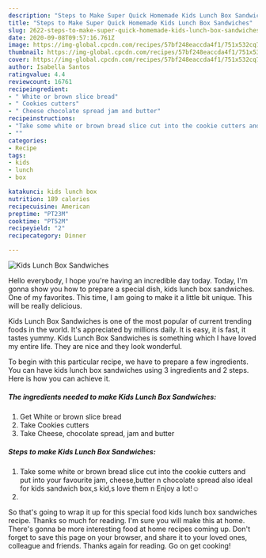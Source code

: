 ```yaml
---
description: "Steps to Make Super Quick Homemade Kids Lunch Box Sandwiches"
title: "Steps to Make Super Quick Homemade Kids Lunch Box Sandwiches"
slug: 2622-steps-to-make-super-quick-homemade-kids-lunch-box-sandwiches
date: 2020-09-08T09:57:16.761Z
image: https://img-global.cpcdn.com/recipes/57bf248eaccda4f1/751x532cq70/kids-lunch-box-sandwiches-recipe-main-photo.jpg
thumbnail: https://img-global.cpcdn.com/recipes/57bf248eaccda4f1/751x532cq70/kids-lunch-box-sandwiches-recipe-main-photo.jpg
cover: https://img-global.cpcdn.com/recipes/57bf248eaccda4f1/751x532cq70/kids-lunch-box-sandwiches-recipe-main-photo.jpg
author: Isabella Santos
ratingvalue: 4.4
reviewcount: 16761
recipeingredient:
- " White or brown slice bread"
- " Cookies cutters"
- " Cheese chocolate spread jam and butter"
recipeinstructions:
- "Take some white or brown bread slice cut into the cookie cutters and put into your favourite jam, cheese,butter n chocolate spread also ideal for kids sandwich box,s kid,s love them n Enjoy a lot!☺"
- ""
categories:
- Recipe
tags:
- kids
- lunch
- box

katakunci: kids lunch box 
nutrition: 189 calories
recipecuisine: American
preptime: "PT23M"
cooktime: "PT52M"
recipeyield: "2"
recipecategory: Dinner

---
```



![Kids Lunch Box Sandwiches](https://img-global.cpcdn.com/recipes/57bf248eaccda4f1/751x532cq70/kids-lunch-box-sandwiches-recipe-main-photo.jpg)

Hello everybody, I hope you're having an incredible day today. Today, I'm gonna show you how to prepare a special dish, kids lunch box sandwiches. One of my favorites. This time, I am going to make it a little bit unique. This will be really delicious.



Kids Lunch Box Sandwiches is one of the most popular of current trending foods in the world. It's appreciated by millions daily. It is easy, it is fast, it tastes yummy. Kids Lunch Box Sandwiches is something which I have loved my entire life. They are nice and they look wonderful.


To begin with this particular recipe, we have to prepare a few ingredients. You can have kids lunch box sandwiches using 3 ingredients and 2 steps. Here is how you can achieve it.

<!--inarticleads1-->

##### The ingredients needed to make Kids Lunch Box Sandwiches:

1. Get  White or brown slice bread
1. Take  Cookies cutters
1. Take  Cheese, chocolate spread, jam and butter




<!--inarticleads2-->

##### Steps to make Kids Lunch Box Sandwiches:

1. Take some white or brown bread slice cut into the cookie cutters and put into your favourite jam, cheese,butter n chocolate spread also ideal for kids sandwich box,s kid,s love them n Enjoy a lot!☺
1. 




So that's going to wrap it up for this special food kids lunch box sandwiches recipe. Thanks so much for reading. I'm sure you will make this at home. There's gonna be more interesting food at home recipes coming up. Don't forget to save this page on your browser, and share it to your loved ones, colleague and friends. Thanks again for reading. Go on get cooking!
